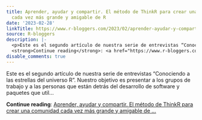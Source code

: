 ```yaml
---
title: Aprender, ayudar y compartir. El método de ThinkR para crear una comunidad
  cada vez más grande y amigable de R
date: '2023-02-28'
linkTitle: https://www.r-bloggers.com/2023/02/aprender-ayudar-y-compartir-el-metodo-de-thinkr-para-crear-una-comunidad-cada-vez-mas-grande-y-amigable-de-r/
source: R-bloggers
description: |-
  <p>Este es el segundo artículo de nuestra serie de entrevistas “Conociendo a las estrellas del universo R”. Nuestro objetivo es presentar a los grupos de trabajo y a las personas que están detrás del desarrollo de software y paquetes que util...</p>
  <strong>Continue reading</strong>: <a href="https://www.r-bloggers.com/2023/02/aprender-ayudar-y-compartir-el-metodo-de-thinkr-para-crear-una-comunidad-cada-vez-mas-grande-y-amigable-de-r/">Aprender, ayudar y compartir. El método de ThinkR para crear una comunidad cada vez más grande y amigable de ...
disable_comments: true
---
```

<p>Este es el segundo artículo de nuestra serie de entrevistas “Conociendo a las estrellas del universo R”. Nuestro objetivo es presentar a los grupos de trabajo y a las personas que están detrás del desarrollo de software y paquetes que util...</p>
<strong>Continue reading</strong>: <a href="https://www.r-bloggers.com/2023/02/aprender-ayudar-y-compartir-el-metodo-de-thinkr-para-crear-una-comunidad-cada-vez-mas-grande-y-amigable-de-r/">Aprender, ayudar y compartir. El método de ThinkR para crear una comunidad cada vez más grande y amigable de ...